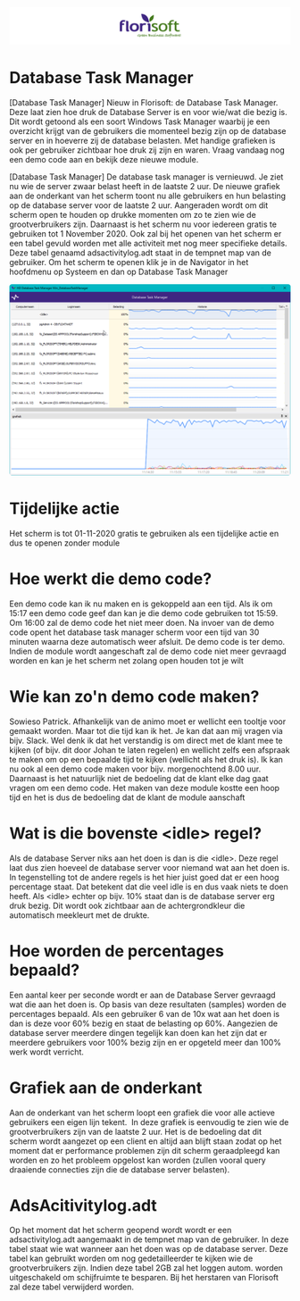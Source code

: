 <img src=".Database Task Manager\media\image2.png" />


# Database Task Manager

\[Database Task Manager\] Nieuw in Florisoft: de Database Task Manager.
Deze laat zien hoe druk de Database Server is en voor wie/wat die bezig
is. Dit wordt getoond als een soort Windows Task Manager waarbij je een
overzicht krijgt van de gebruikers die momenteel bezig zijn op de
database server en in hoeverre zij de database belasten. Met handige
grafieken is ook per gebruiker zichtbaar hoe druk zij zijn en waren.
Vraag vandaag nog een demo code aan en bekijk deze nieuwe module.

\[Database Task Manager\] De database task manager is vernieuwd. Je ziet
nu wie de server zwaar belast heeft in de laatste 2 uur. De nieuwe
grafiek aan de onderkant van het scherm toont nu alle gebruikers en hun
belasting op de database server voor de laatste 2 uur. Aangeraden wordt
om dit scherm open te houden op drukke momenten om zo te zien wie de
grootverbruikers zijn. Daarnaast is het scherm nu voor iedereen gratis
te gebruiken tot 1 November 2020. Ook zal bij het openen van het scherm
er een tabel gevuld worden met alle activiteit met nog meer specifieke
details. Deze tabel genaamd adsactivitylog.adt staat in de tempnet map
van de gebruiker. Om het scherm te openen klik je in de Navigator in het
hoofdmenu op Systeem en dan op Database Task Manager

<img src=".Database Task Manager\media\image1.png" />

# Tijdelijke actie

Het scherm is tot 01-11-2020 gratis te gebruiken als een tijdelijke
actie en dus te openen zonder module

# Hoe werkt die demo code?

Een demo code kan ik nu maken en is gekoppeld aan een tijd. Als ik om
15:17 een demo code geef dan kan je die demo code gebruiken tot 15:59.
Om 16:00 zal de demo code het niet meer doen. Na invoer van de demo code
opent het database task manager scherm voor een tijd van 30 minuten
waarna deze automatisch weer afsluit. De demo code is ter demo. Indien
de module wordt aangeschaft zal de demo code niet meer gevraagd worden
en kan je het scherm net zolang open houden tot je wilt

# Wie kan zo'n demo code maken?

Sowieso Patrick. Afhankelijk van de animo moet er wellicht een tooltje
voor gemaakt worden. Maar tot die tijd kan ik het. Je kan dat aan mij
vragen via bijv. Slack. Wel denk ik dat het verstandig is om direct met
de klant mee te kijken (of bijv. dit door Johan te laten regelen) en
wellicht zelfs een afspraak te maken om op een bepaalde tijd te kijken
(wellicht als het druk is). Ik kan nu ook al een demo code maken voor
bijv. morgenochtend 8.00 uur. Daarnaast is het natuurlijk niet de
bedoeling dat de klant elke dag gaat vragen om een demo code. Het maken
van deze module kostte een hoop tijd en het is dus de bedoeling dat de
klant de module aanschaft

# Wat is die bovenste &lt;idle&gt; regel?

Als de database Server niks aan het doen is dan is die &lt;idle&gt;.
Deze regel laat dus zien hoeveel de database server voor niemand wat aan
het doen is. In tegenstelling tot de andere regels is het hier juist
goed dat er een hoog percentage staat. Dat betekent dat die veel idle is
en dus vaak niets te doen heeft. Als &lt;idle&gt; echter op bijv. 10%
staat dan is de database server erg druk bezig. Dit wordt ook zichtbaar
aan de achtergrondkleur die automatisch meekleurt met de drukte.

# Hoe worden de percentages bepaald?

Een aantal keer per seconde wordt er aan de Database Server gevraagd wat
die aan het doen is. Op basis van deze resultaten (samples) worden de
percentages bepaald. Als een gebruiker 6 van de 10x wat aan het doen is
dan is deze voor 60% bezig en staat de belasting op 60%. Aangezien de
database server meerdere dingen tegelijk kan doen kan het zijn dat er
meerdere gebruikers voor 100% bezig zijn en er opgeteld meer dan 100%
werk wordt verricht.

# Grafiek aan de onderkant

Aan de onderkant van het scherm loopt een grafiek die voor alle actieve
gebruikers een eigen lijn tekent.  In deze grafiek is eenvoudig te zien
wie de grootverbruikers zijn van de laatste 2 uur. Het is de bedoeling
dat dit scherm wordt aangezet op een client en altijd aan blijft staan
zodat op het moment dat er performance problemen zijn dit scherm
geraadpleegd kan worden en zo het probleem opgelost kan worden (zullen
vooral query draaiende connecties zijn die de database server belasten).

# AdsAcitivitylog.adt

Op het moment dat het scherm geopend wordt wordt er een
adsactivitylog.adt aangemaakt in de tempnet map van de gebruiker. In
deze tabel staat wie wat wanneer aan het doen was op de database server.
Deze tabel kan gebruikt worden om nog gedetailleerder te kijken wie de
grootverbruikers zijn. Indien deze tabel 2GB zal het loggen autom.
worden uitgeschakeld om schijfruimte te besparen. Bij het herstaren van
Florisoft zal deze tabel verwijderd worden.
